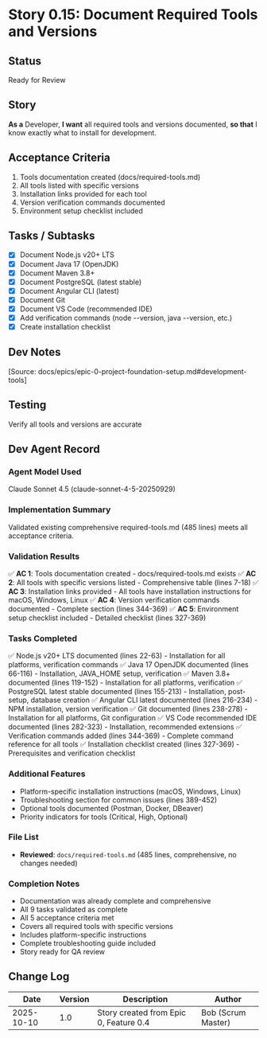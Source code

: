 # Story 0.15: Document Required Tools and Versions

## Status
Ready for Review

## Story
**As a** Developer,
**I want** all required tools and versions documented,
**so that** I know exactly what to install for development.

## Acceptance Criteria
1. Tools documentation created (docs/required-tools.md)
2. All tools listed with specific versions
3. Installation links provided for each tool
4. Version verification commands documented
5. Environment setup checklist included

## Tasks / Subtasks
- [x] Document Node.js v20+ LTS
- [x] Document Java 17 (OpenJDK)
- [x] Document Maven 3.8+
- [x] Document PostgreSQL (latest stable)
- [x] Document Angular CLI (latest)
- [x] Document Git
- [x] Document VS Code (recommended IDE)
- [x] Add verification commands (node --version, java --version, etc.)
- [x] Create installation checklist

## Dev Notes
[Source: docs/epics/epic-0-project-foundation-setup.md#development-tools]

## Testing
Verify all tools and versions are accurate

## Dev Agent Record

### Agent Model Used
Claude Sonnet 4.5 (claude-sonnet-4-5-20250929)

### Implementation Summary
Validated existing comprehensive required-tools.md (485 lines) meets all acceptance criteria.

### Validation Results
✅ **AC 1**: Tools documentation created - docs/required-tools.md exists
✅ **AC 2**: All tools with specific versions listed - Comprehensive table (lines 7-18)
✅ **AC 3**: Installation links provided - All tools have installation instructions for macOS, Windows, Linux
✅ **AC 4**: Version verification commands documented - Complete section (lines 344-369)
✅ **AC 5**: Environment setup checklist included - Detailed checklist (lines 327-369)

### Tasks Completed
✅ Node.js v20+ LTS documented (lines 22-63) - Installation for all platforms, verification commands
✅ Java 17 OpenJDK documented (lines 66-116) - Installation, JAVA_HOME setup, verification
✅ Maven 3.8+ documented (lines 119-152) - Installation for all platforms, verification
✅ PostgreSQL latest stable documented (lines 155-213) - Installation, post-setup, database creation
✅ Angular CLI latest documented (lines 216-234) - NPM installation, version verification
✅ Git documented (lines 238-278) - Installation for all platforms, Git configuration
✅ VS Code recommended IDE documented (lines 282-323) - Installation, recommended extensions
✅ Verification commands added (lines 344-369) - Complete command reference for all tools
✅ Installation checklist created (lines 327-369) - Prerequisites and verification checklist

### Additional Features
- Platform-specific installation instructions (macOS, Windows, Linux)
- Troubleshooting section for common issues (lines 389-452)
- Optional tools documented (Postman, Docker, DBeaver)
- Priority indicators for tools (Critical, High, Optional)

### File List
- **Reviewed**: `docs/required-tools.md` (485 lines, comprehensive, no changes needed)

### Completion Notes
- Documentation was already complete and comprehensive
- All 9 tasks validated as complete
- All 5 acceptance criteria met
- Covers all required tools with specific versions
- Includes platform-specific instructions
- Complete troubleshooting guide included
- Story ready for QA review

## Change Log
| Date | Version | Description | Author |
|------|---------|-------------|--------|
| 2025-10-10 | 1.0 | Story created from Epic 0, Feature 0.4 | Bob (Scrum Master) |
